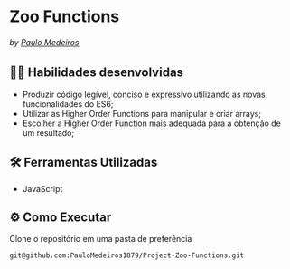 # Zoo Functions
###### by _[Paulo Medeiros](https://www.linkedin.com/in/paulo-medeiros-dev1879/)_

## :man_technologist: Habilidades desenvolvidas

* Produzir código legível, conciso e expressivo utilizando as novas funcionalidades do ES6;
* Utilizar as Higher Order Functions para manipular e criar arrays;
* Escolher a Higher Order Function mais adequada para a obtenção de um resultado;

## :hammer_and_wrench: Ferramentas Utilizadas

* JavaScript

## ⚙️ Como Executar
Clone o repositório em uma pasta de preferência

```
git@github.com:PauloMedeiros1879/Project-Zoo-Functions.git
```
